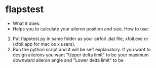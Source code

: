 # flapstest
* What it does:
* Helps you to calculate your aileron position and size.
How to use:
1. Put flapstest.py in same folder as your airfoil .dat file, xfoil.exe or (xfoil.app for mac os x users).
1. Run the python script and it will be self explanatory.
If you want to design ailerons you want "Upper delta limit" to be your maximum downward aileron angle and "Lower delta limit" to be 
